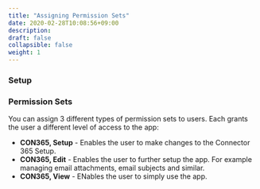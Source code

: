 ```yaml
---
title: "Assigning Permission Sets"
date: 2020-02-28T10:08:56+09:00
description: 
draft: false
collapsible: false
weight: 1
---
```

### Setup

### Permission Sets
You can assign 3 different types of permission sets to users. Each grants the user a different level of access to the app:

- **CON365, Setup** - Enables the user to make changes to the Connector 365 Setup.
- **CON365, Edit** - Enables the user to further setup the app. For example managing email attachments, email subjects and similar.
- **CON365, View** - ENables the user to simply use the app.
